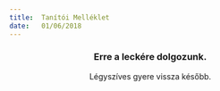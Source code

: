 ```yaml
---
title:  Tanítói Melléklet
date:   01/06/2018
---
```


### <center>Erre a leckére dolgozunk.</center>
<center>Légyszíves gyere vissza később.</center>